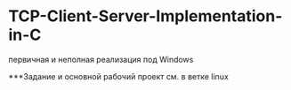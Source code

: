 # TCP-Client-Server-Implementation-in-C
первичная и неполная реализация под Windows

***Задание и основной рабочий проект см. в ветке linux
